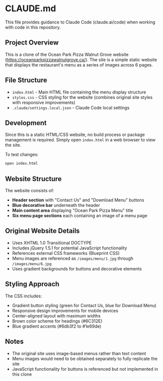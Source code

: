 # CLAUDE.md

This file provides guidance to Claude Code (claude.ai/code) when working with code in this repository.

## Project Overview

This is a clone of the Ocean Park Pizza Walnut Grove website (https://oceanparkpizzawalnutgrove.ca/). The site is a simple static website that displays the restaurant's menu as a series of images across 6 pages.

## File Structure

- `index.html` - Main HTML file containing the menu display structure
- `styles.css` - CSS styling for the website (combines original site styles with responsive improvements)
- `.claude/settings.local.json` - Claude Code local settings

## Development

Since this is a static HTML/CSS website, no build process or package management is required. Simply open `index.html` in a web browser to view the site.

To test changes:
```bash
open index.html
```

## Website Structure

The website consists of:
- **Header section** with "Contact Us" and "Download Menu" buttons
- **Blue decorative bar** underneath the header
- **Main content area** displaying "Ocean Park Pizza Menu" title
- **Six menu page sections** each containing an image of a menu page

## Original Website Details

- Uses XHTML 1.0 Transitional DOCTYPE
- Includes jQuery 1.5.1 for potential JavaScript functionality
- References external CSS frameworks (Blueprint CSS)
- Menu images are referenced as `/images/menu/1.jpg` through `/images/menu/6.jpg`
- Uses gradient backgrounds for buttons and decorative elements

## Styling Approach

The CSS includes:
- Gradient button styling (green for Contact Us, blue for Download Menu)
- Responsive design improvements for mobile devices
- Center-aligned layout with maximum widths
- Brown color scheme for headings (#6C312E)
- Blue gradient accents (#6db3f2 to #1e69de)

## Notes

- The original site uses image-based menus rather than text content
- Menu images would need to be obtained separately to fully replicate the site
- JavaScript functionality for buttons is referenced but not implemented in this clone